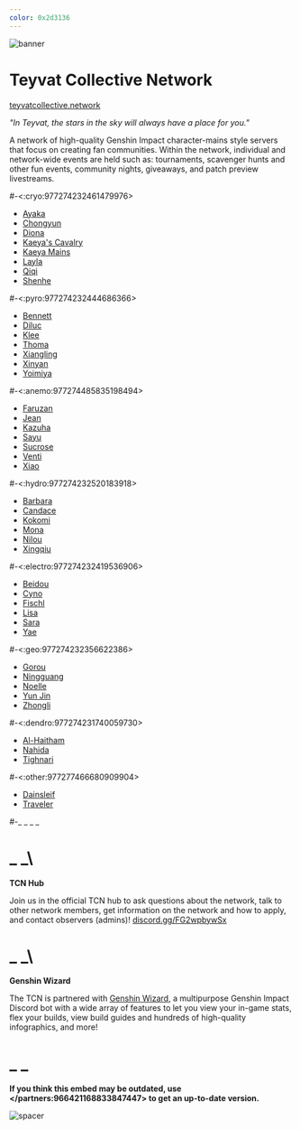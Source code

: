 ```yaml
---
color: 0x2d3136
---
```


![banner](https://i.imgur.com/sDdOtLU.png)

# Teyvat Collective Network

[teyvatcollective.network](https://teyvatcollective.network "the TCN website")

*"In Teyvat, the stars in the sky will always have a place for you."*

A network of high-quality Genshin Impact character-mains style servers that focus on creating fan communities. Within the network, individual and network-wide events are held such as: tournaments, scavenger hunts and other fun events, community nights, giveaways, and patch preview livestreams.

#-<:cryo:977274232461479976>
- [Ayaka](https://discord.gg/q8XSUhfG5W)
- [Chongyun](https://discord.gg/FT4ZFmgf8T)
- [Diona](https://discord.gg/JkeJWTtzGT)
- [Kaeya's Cavalry](https://discord.gg/SZe5HJfujv)
- [Kaeya Mains](https://discord.gg/WQzCpybycn)
- [Layla](https://discord.gg/5YsP4UwdQt)
- [Qiqi](https://discord.gg/wcZ69vg2KY)
- [Shenhe](https://discord.gg/TZ9tpJMU5F)

#-<:pyro:977274232444686366>
- [Bennett](https://discord.gg/qrjeEyejsd)
- [Diluc](https://discord.gg/kXkaJ9585q)
- [Klee](https://discord.gg/NwYDDrfKZU)
- [Thoma](https://discord.gg/djapjnyy3s)
- [Xiangling](https://discord.gg/7ybnnQXxyS)
- [Xinyan](https://discord.gg/XQkAKTXbNQ)
- [Yoimiya](https://discord.gg/qr2QvucFcC)

#-<:anemo:977274485835198494>
- [Faruzan](https://discord.gg/FUrDkrbbjd)
- [Jean](https://discord.gg/fSw9xXSyTe)
- [Kazuha](https://discord.gg/S8uWtzECEW)
- [Sayu](https://discord.gg/6g4xqvV22t)
- [Sucrose](https://discord.gg/SRgmCt4)
- [Venti](https://discord.gg/zneUYpbgPQ)
- [Xiao](https://discord.gg/u5QS2tRHm6)

#-<:hydro:977274232520183918>
- [Barbara](https://discord.gg/6vVQcsrAgN)
- [Candace](https://discord.gg/vhg27QdEGM)
- [Kokomi](https://discord.gg/ErHp3BnFkg)
- [Mona](https://discord.gg/wVERTRUNBx)
- [Nilou](https://discord.gg/RGnawuSV3J)
- [Xingqiu](https://discord.gg/5MKsJyhkQv)

#-<:electro:977274232419536906>
- [Beidou](https://discord.gg/rgS2f9dBxb)
- [Cyno](https://discord.gg/CH3Mz4SAGW)
- [Fischl](https://discord.gg/JSN9Rk2sWe)
- [Lisa](https://discord.gg/5SYy4MPPCt)
- [Sara](https://discord.gg/zYkjpsEQMa)
- [Yae](https://discord.gg/6RFKM446cA)

#-<:geo:977274232356622386>
- [Gorou](https://discord.gg/NeDba9DQU4)
- [Ningguang](https://discord.gg/wAnZggp9mt)
- [Noelle](https://discord.gg/kvft4TKFet)
- [Yun Jin](https://discord.gg/KSAe7tcY93)
- [Zhongli](https://discord.gg/3h5uepPXKr)

#-<:dendro:977274231740059730>
- [Al-Haitham](https://discord.gg/vsqHb5jM64)
- [Nahida](https://discord.gg/BNVaUy78mn)
- [Tighnari](https://discord.gg/pJGuqx9hMG)

#-<:other:977277466680909904>
- [Dainsleif](https://discord.gg/8hdu7758yQ)
- [Traveler](https://discord.gg/RsdUnupKpj)

#-_ _
_ _

# _ _\
**TCN Hub**

Join us in the official TCN hub to ask questions about the network, talk to other network members, get information on the network and how to apply, and contact observers (admins)! [discord.gg/FG2wpbywSx](https://discord.gg/FG2wpbywSx)

# _ _\
**Genshin Wizard**

The TCN is partnered with [Genshin Wizard](https://genshinwizard.com/), a multipurpose Genshin Impact Discord bot with a wide array of features to let you view your in-game stats, flex your builds, view build guides and hundreds of high-quality infographics, and more!

# _ _
**If you think this embed may be outdated, use \</partners:966421168833847447> to get an up-to-date version.**

![spacer](https://i.imgur.com/3yKSBha.png)
